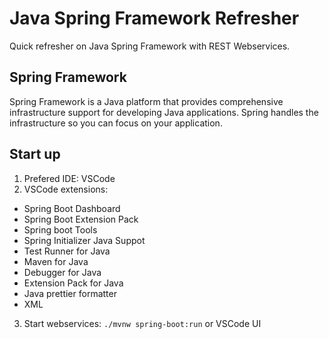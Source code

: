 #  Java Spring Framework Refresher

Quick refresher on Java Spring Framework with REST Webservices.

## Spring Framework

Spring Framework is a Java platform that provides comprehensive infrastructure support for developing Java applications. Spring handles the infrastructure so you can focus on your application.

## Start up

1. Prefered IDE: VSCode
2. VSCode extensions: 
- Spring Boot Dashboard
- Spring Boot Extension Pack
- Spring boot Tools
- Spring Initializer Java Suppot
- Test Runner for Java
- Maven for Java
- Debugger for Java
- Extension Pack for Java
- Java prettier formatter
- XML
3. Start webservices: `./mvnw spring-boot:run` or VSCode UI